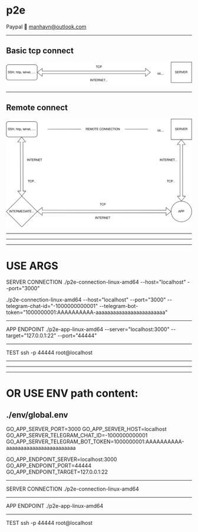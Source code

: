 # p2e

Paypal 💜 manhavn@outlook.com

----------------------------------

## Basic tcp connect
![TCP-ENDPOINT](TCP-ENDPOINT.svg)

----------------------------------

## Remote connect
![TCP-REMOTE-ENDPOINT](TCP-REMOTE-ENDPOINT.svg)

----------------------------------
----------------------------------
----------------------------------

USE ARGS
==========================

SERVER CONNECTION
 ./p2e-connection-linux-amd64 --host="localhost" --port="3000"

 ./p2e-connection-linux-amd64 --host="localhost" --port="3000" --telegram-chat-id="-1000000000001" --telegram-bot-token="1000000001:AAAAAAAAAA-aaaaaaaaaaaaaaaaaaaaaaaa"

----------------------------------

APP ENDPOINT
 ./p2e-app-linux-amd64 --server="localhost:3000" --target="127.0.0.1:22" --port="44444"

----------------------------------

TEST
 ssh -p 44444 root@localhost

----------------------------------
----------------------------------
----------------------------------

OR USE ENV path content:
==========================

 ./env/global.env
----------------------------------

GO_APP_SERVER_PORT=3000
GO_APP_SERVER_HOST=localhost
GO_APP_SERVER_TELEGRAM_CHAT_ID=-1000000000001
GO_APP_SERVER_TELEGRAM_BOT_TOKEN=1000000001:AAAAAAAAAA-aaaaaaaaaaaaaaaaaaaaaaaa

GO_APP_ENDPOINT_SERVER=localhost:3000
GO_APP_ENDPOINT_PORT=44444
GO_APP_ENDPOINT_TARGET=127.0.0.1:22

----------------------------------

SERVER CONNECTION
 ./p2e-connection-linux-amd64

----------------------------------

APP ENDPOINT
 ./p2e-app-linux-amd64

----------------------------------

TEST
 ssh -p 44444 root@localhost
